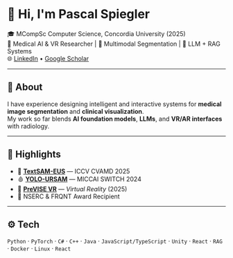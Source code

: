 # 👋 Hi, I'm Pascal Spiegler

🎓 MCompSc Computer Science, Concordia University (2025)  
🧠 Medical AI & VR Researcher | 🧩 Multimodal Segmentation | 💬 LLM + RAG Systems  
🌐 [LinkedIn](https://linkedin.com/in/PascalSpiegler) • [Google Scholar](https://scholar.google.ca/citations?user=FoihFT0AAAAJ&hl=en)

---

## 🔬 About
I have experience designing intelligent and interactive systems for **medical image segmentation** and **clinical visualization**.  
My work so far blends **AI foundation models**, **LLMs**, and **VR/AR interfaces** with radiology.

---

## 🧠 Highlights
- 🩻 **[TextSAM-EUS](https://github.com/HealthX-Lab/TextSAM-EUS)** — ICCV CVAMD 2025  
- 🩸 **[YOLO-URSAM](https://link.springer.com/chapter/10.1007/978-3-031-81101-2_2)** — MICCAI SWITCH 2024  
- 🧠 **[PreVISE VR](https://link.springer.com/article/10.1007/s10055-024-01088-8)** — *Virtual Reality* (2025)  
- 🏅 NSERC & FRQNT Award Recipient  

---

## ⚙️ Tech
`Python` · `PyTorch` · `C#` · `C++` · `Java` · `JavaScript/TypeScript` · `Unity` · `React` · `RAG`  · `Docker` · `Linux` · `React`
